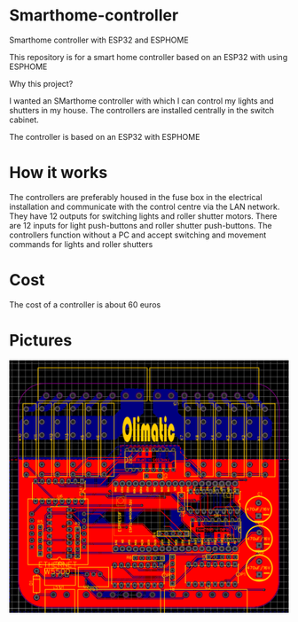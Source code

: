 # Smarthome-controller
Smarthome controller with ESP32 and ESPHOME

This repository is for a smart home controller based on an ESP32 with using ESPHOME


Why this project?

I wanted an SMarthome controller with which I can control my lights and shutters in my house. The controllers are installed centrally in the switch cabinet.

The controller is based on an ESP32 with ESPHOME

# How it works

The controllers are preferably housed in the fuse box in the electrical installation and communicate with the control centre via the LAN network. They have 12 outputs for switching lights and roller shutter motors. There are 12 inputs for light push-buttons and roller shutter push-buttons. The controllers function without a PC and accept switching and movement commands for lights and roller shutters

# Cost

The cost of a controller is about 60 euros

# Pictures

![PCB-Topside!](https://github.com/oli1204/Smarthome-controller/blob/main/images/PCB.png)






